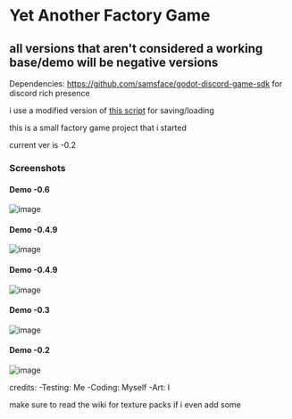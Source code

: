 # Yet Another Factory Game

## **all versions that aren't considered a working base/demo will be negative versions**

Dependencies:
https://github.com/samsface/godot-discord-game-sdk for discord rich presence


i use a modified version of [this script](https://github.com/iatenine/SimpleSave) for saving/loading

this is a small factory game project that i started

current ver is -0.2

### Screenshots

#### Demo -0.6
![image](https://user-images.githubusercontent.com/57607350/155862943-a2e1f0a8-77f6-45fa-bd65-4ad0c144048f.png)
#### Demo -0.4.9
![image](https://user-images.githubusercontent.com/57607350/156663799-f3907d6e-bbdd-4cf3-a8a9-a425e4f9ad30.png)
#### Demo -0.4.9
![image](https://user-images.githubusercontent.com/57607350/156670509-1646661c-7dc2-4455-8e6b-899ff514abab.png)
#### Demo -0.3
![image](https://user-images.githubusercontent.com/57607350/156867321-ea6c7887-e255-4b26-8870-d386f373740b.png)
#### Demo -0.2
![image](https://user-images.githubusercontent.com/57607350/156981912-dc9d695c-aa17-4511-80d1-fa1c8aa8cc82.png)



credits:
-Testing: Me
-Coding: Myself
-Art: I

make sure to read the wiki for texture packs
if i even add some
